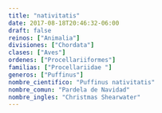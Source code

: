 ```yaml
---
title: "nativitatis"
date: 2017-08-18T20:46:32-06:00
draft: false
reinos: ["Animalia"]
divisiones: ["Chordata"]
clases: ["Aves"]
ordenes: ["Procellariiformes"]
familias: ["Procellariidae "]
generos: ["Puffinus"]
nombre_cientifico: "Puffinus nativitatis"
nombre_comun: "Pardela de Navidad"
nombre_ingles: "Christmas Shearwater"
---
```

